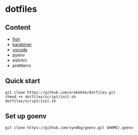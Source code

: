 # dotfiles
## Content
- [fish](./dotfiles/fish/)
- [karabiner](./dotfiles/karabiner/)
- [vscode](./dotfiles/vscode/)
- pyenv
- eslintrc
- prettierrc

## Quick start
```
git clone https://github.com/arakkkkk/dotfiles.git
chmod +x dotfiles/script/init.sh
dotfiles/script/init.sh
```

## Set up goenv
```
git clone https://github.com/syndbg/goenv.git $HOME/.goenv
```
